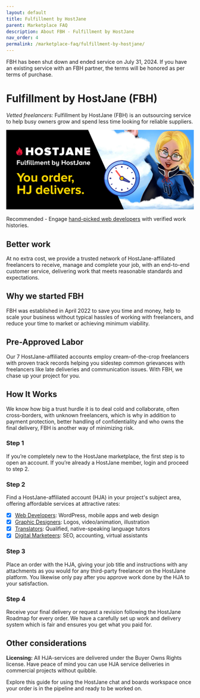 ```yaml
---
layout: default
title: Fulfillment by HostJane
parent: Marketplace FAQ
description: About FBH - Fulfillment by HostJane
nav_order: 4
permalink: /marketplace-faq/fulfillment-by-hostjane/
---
```


<span class="red">FBH has been shut down and ended service on July 31, 2024. If you have an existing service with an FBH partner, the terms will be honored as per terms of purchase.</span>

# Fulfillment by HostJane (FBH)

<span class="green">*Vetted freelancers:* Fulfillment by HostJane (FBH) is an outsourcing service to help busy owners grow and spend less time looking for reliable suppliers.</span>

![](/assets/fbh.jpeg)

<span class="yellow">Recommended - Engage [hand-picked web developers](https://www.hostjane.com/community/websites) with verified work histories.</span>

## Better work

At no extra cost, we provide a trusted network of HostJane-affiliated freelancers to receive, manage and complete your job, with an end-to-end customer service, delivering work that meets reasonable standards and expectations.

## Why we started FBH

FBH was established in April 2022 to save you time and money, help to scale your business without typical hassles of working with freelancers, and reduce your time to market or achieving minimum viability.

## Pre-Approved Labor

Our 7 HostJane-affiliated accounts employ cream-of-the-crop freelancers with proven track records helping you sidestep common grievances with freelancers like late deliveries and communication issues. With FBH, we chase up your project for you.

## How It Works

We know how big a trust hurdle it is to deal cold and collaborate, often cross-borders, with unknown freelancers, which is why in addition to payment protection, better handling of confidentiality and who owns the final delivery, FBH is another way of minimizing risk.

### Step 1

If you’re completely new to the HostJane marketplace, the first step is to open an account. If you’re already a HostJane member, login and proceed to step 2.

### Step 2

Find a HostJane-affiliated account (HJA) in your project's subject area, offering affordable services at attractive rates:

- [x] [Web Developers](https://www.hostjane.com/community/websites/): WordPress, mobile apps and web design
- [x] [Graphic Designers](https://www.hostjane.com/community/designers): Logos, video/animation, illustration
- [x] [Translators](https://www.hostjane.com/community/translators): Qualified, native-speaking language tutors
- [x] [Digital Marketeers](https://www.hostjane.com/community/business): SEO, accounting, virtual assistants

### Step 3

Place an order with the HJA, giving your job title and instructions with any attachments as you would for any third-party freelancer on the HostJane platform. You likewise only pay after you approve work done by the HJA to your satisfaction.

### Step 4

Receive your final delivery or request a revision following the HostJane Roadmap for every order. We have a carefully set up work and delivery system which is fair and ensures you get what you paid for.

## Other considerations

**Licensing:** All HJA-services are delivered under the Buyer Owns Rights license. Have peace of mind you can use HJA service deliveries in commercial projects without quibble.

Explore this guide for using the HostJane chat and boards workspace once your order is in the pipeline and ready to be worked on.
